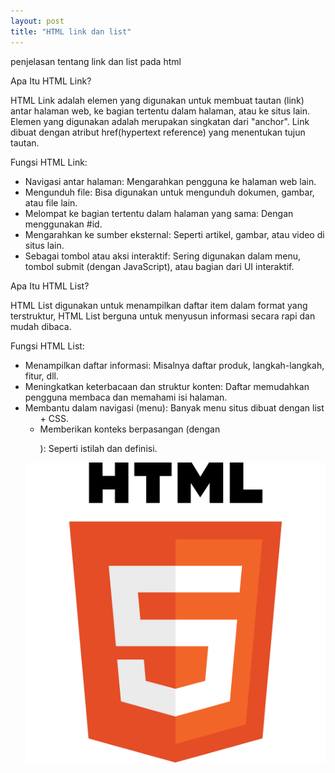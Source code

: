 ```yaml
---
layout: post
title: "HTML link dan list"
---
```


penjelasan tentang link dan list pada html

Apa Itu HTML Link?

HTML Link adalah elemen yang digunakan untuk membuat tautan (link) antar halaman web, ke bagian tertentu dalam halaman, atau ke situs lain. Elemen yang digunakan adalah merupakan singkatan dari "anchor". Link dibuat dengan atribut href(hypertext reference) yang menentukan tujun tautan.

Fungsi HTML Link:
* Navigasi antar halaman: Mengarahkan pengguna ke halaman web lain.
* Mengunduh file: Bisa digunakan untuk mengunduh dokumen, gambar, atau file lain.
* Melompat ke bagian tertentu dalam halaman yang sama: Dengan menggunakan #id.
* Mengarahkan ke sumber eksternal: Seperti artikel, gambar, atau video di situs lain.
* Sebagai tombol atau aksi interaktif: Sering digunakan dalam menu, tombol submit (dengan JavaScript), atau bagian dari UI interaktif.

Apa Itu HTML List?

HTML List digunakan untuk menampilkan daftar item dalam format yang terstruktur, HTML List berguna untuk menyusun informasi secara rapi dan mudah dibaca.

Fungsi HTML List:
* Menampilkan daftar informasi: Misalnya daftar produk, langkah-langkah, fitur, dll.
* Meningkatkan keterbacaan dan struktur konten: Daftar memudahkan pengguna membaca dan memahami isi halaman.
* Membantu dalam navigasi (menu): Banyak menu situs dibuat dengan list <ul> + CSS.
* Memberikan konteks berpasangan (dengan <dl>): Seperti istilah dan definisi.



![HTML link dan list](/assets/image/HTML5_logo_.png)
